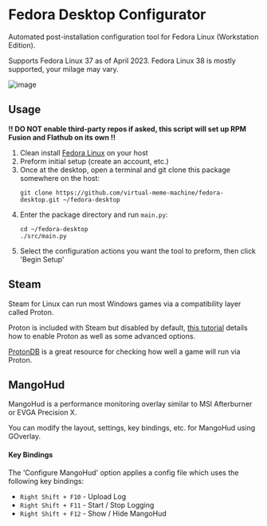 # Fedora Desktop Configurator

Automated post-installation configuration tool for Fedora Linux (Workstation Edition).

Supports Fedora Linux 37 as of April 2023. Fedora Linux 38 is mostly supported, your milage may vary.

![image](https://user-images.githubusercontent.com/46010615/236113742-8d907986-5c00-4795-8d66-93cbc3a41602.png)

## Usage

**!! DO NOT enable third-party repos if asked, this script will set up RPM Fusion and Flathub on its own !!**

1. Clean install [Fedora Linux](https://getfedora.org/en/workstation) on your host
2. Preform initial setup (create an account, etc.)
3. Once at the desktop, open a terminal and git clone this package somewhere on the host:
    ```none
    git clone https://github.com/virtual-meme-machine/fedora-desktop.git ~/fedora-desktop
    ```
4. Enter the package directory and run `main.py`:
    ```none
    cd ~/fedora-desktop
    ./src/main.py
    ```
5. Select the configuration actions you want the tool to preform, then click 'Begin Setup'

## Steam

Steam for Linux can run most Windows games via a compatibility layer called Proton.

Proton is included with Steam but disabled by default,
[this tutorial](https://steamcommunity.com/sharedfiles/filedetails/?id=1974055703)
details how to enable Proton as well as some advanced options.

[ProtonDB](https://www.protondb.com) is a great resource for checking how well a game will run via Proton.

## MangoHud

MangoHud is a performance monitoring overlay similar to MSI Afterburner or EVGA Precision X.

You can modify the layout, settings, key bindings, etc. for MangoHud using GOverlay.

#### Key Bindings

The 'Configure MangoHud' option applies a config file which uses the following key bindings:

- `Right Shift + F10` - Upload Log
- `Right Shift + F11` - Start / Stop Logging
- `Right Shift + F12` - Show / Hide MangoHud
